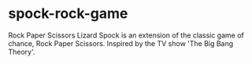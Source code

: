 # spock-rock-game
 Rock Paper Scissors Lizard Spock is an extension of the classic game of chance, Rock Paper Scissors. 
 Inspired by the TV show 'The Big Bang Theory'. 

